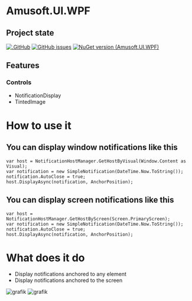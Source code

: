 # Amusoft.UI.WPF


## Project state

[![.GitHub](https://github.com/taori/Amusoft.UI.WPF/actions/workflows/dotnet.yml/badge.svg)](https://github.com/taori/Amusoft.UI.WPF/actions/workflows/dotnet.yml)
[![GitHub issues](https://img.shields.io/github/issues/taori/Amusoft.UI.WPF)](https://github.com/taori/Amusoft.UI.WPF/issues)
[![NuGet version (Amusoft.UI.WPF)](https://img.shields.io/nuget/v/Amusoft.UI.WPF.svg)](https://www.nuget.org/packages/Amusoft.UI.WPF/)

## Features

### Controls

- NotificationDisplay
- TintedImage

# How to use it

## You can display window notifications like this

    var host = NotificationHostManager.GetHostByVisual(Window.Content as Visual);
    var notification = new SimpleNotification(DateTime.Now.ToString());
    notification.AutoClose = true;
    host.DisplayAsync(notification, AnchorPosition);

## You can display screen notifications like this

    var host = NotificationHostManager.GetHostByScreen(Screen.PrimaryScreen);
    var notification = new SimpleNotification(DateTime.Now.ToString());
    notification.AutoClose = true;
    host.DisplayAsync(notification, AnchorPosition);

# What does it do

- Display notifications anchored to any element
- Display notifications anchored to the screen

![grafik](https://user-images.githubusercontent.com/5545184/51777941-acd68500-20ff-11e9-8995-e91f36df0dc3.png)
![grafik](https://user-images.githubusercontent.com/5545184/51778028-0ccd2b80-2100-11e9-85bb-72a34fc336bf.png)
